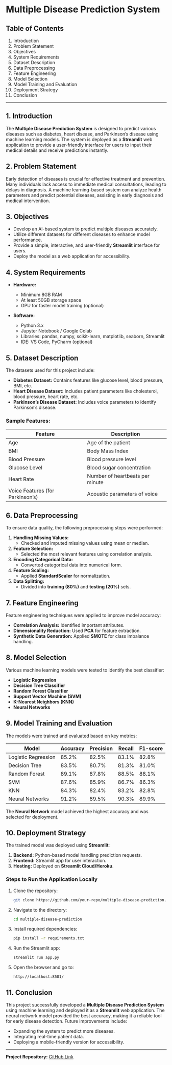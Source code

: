 # Multiple Disease Prediction System

## Table of Contents
1. Introduction
2. Problem Statement
3. Objectives
4. System Requirements
5. Dataset Description
6. Data Preprocessing
7. Feature Engineering
8. Model Selection
9. Model Training and Evaluation
10. Deployment Strategy
11. Conclusion

---

## 1. Introduction
The **Multiple Disease Prediction System** is designed to predict various diseases such as diabetes, heart disease, and Parkinson’s disease using machine learning models. The system is deployed as a **Streamlit** web application to provide a user-friendly interface for users to input their medical details and receive predictions instantly.

## 2. Problem Statement
Early detection of diseases is crucial for effective treatment and prevention. Many individuals lack access to immediate medical consultations, leading to delays in diagnosis. A machine learning-based system can analyze health parameters and predict potential diseases, assisting in early diagnosis and medical intervention.

## 3. Objectives
- Develop an AI-based system to predict multiple diseases accurately.
- Utilize different datasets for different diseases to enhance model performance.
- Provide a simple, interactive, and user-friendly **Streamlit** interface for users.
- Deploy the model as a web application for accessibility.

## 4. System Requirements
- **Hardware:**
  - Minimum 8GB RAM
  - At least 50GB storage space
  - GPU for faster model training (optional)
  
- **Software:**
  - Python 3.x
  - Jupyter Notebook / Google Colab
  - Libraries: pandas, numpy, scikit-learn, matplotlib, seaborn, Streamlit
  - IDE: VS Code, PyCharm (optional)

## 5. Dataset Description
The datasets used for this project include:
- **Diabetes Dataset:** Contains features like glucose level, blood pressure, BMI, etc.
- **Heart Disease Dataset:** Includes patient parameters like cholesterol, blood pressure, heart rate, etc.
- **Parkinson’s Disease Dataset:** Includes voice parameters to identify Parkinson’s disease.

### Sample Features:
| Feature              | Description                                  |
|----------------------|----------------------------------------------|
| Age                 | Age of the patient |
| BMI                 | Body Mass Index |
| Blood Pressure      | Blood pressure level |
| Glucose Level      | Blood sugar concentration |
| Heart Rate         | Number of heartbeats per minute |
| Voice Features (for Parkinson’s) | Acoustic parameters of voice |

## 6. Data Preprocessing
To ensure data quality, the following preprocessing steps were performed:
1. **Handling Missing Values:**
   - Checked and imputed missing values using mean or median.
2. **Feature Selection:**
   - Selected the most relevant features using correlation analysis.
3. **Encoding Categorical Data:**
   - Converted categorical data into numerical form.
4. **Feature Scaling:**
   - Applied **StandardScaler** for normalization.
5. **Data Splitting:**
   - Divided into **training (80%)** and **testing (20%)** sets.

## 7. Feature Engineering
Feature engineering techniques were applied to improve model accuracy:
- **Correlation Analysis:** Identified important attributes.
- **Dimensionality Reduction:** Used **PCA** for feature extraction.
- **Synthetic Data Generation:** Applied **SMOTE** for class imbalance handling.

## 8. Model Selection
Various machine learning models were tested to identify the best classifier:
- **Logistic Regression**
- **Decision Tree Classifier**
- **Random Forest Classifier**
- **Support Vector Machine (SVM)**
- **K-Nearest Neighbors (KNN)**
- **Neural Networks**

## 9. Model Training and Evaluation
The models were trained and evaluated based on key metrics:

| Model                 | Accuracy | Precision | Recall | F1-score |
|----------------------|---------|----------|--------|---------|
| Logistic Regression | 85.2%   | 82.5%    | 83.1%  | 82.8%   |
| Decision Tree       | 83.5%   | 80.7%    | 81.3%  | 81.0%   |
| Random Forest      | 89.1%   | 87.8%    | 88.5%  | 88.1%   |
| SVM                | 87.6%   | 85.9%    | 86.7%  | 86.3%   |
| KNN                | 84.3%   | 82.4%    | 83.2%  | 82.8%   |
| Neural Networks    | 91.2%   | 89.5%    | 90.3%  | 89.9%   |

The **Neural Network** model achieved the highest accuracy and was selected for deployment.

## 10. Deployment Strategy
The trained model was deployed using **Streamlit**:
1. **Backend:** Python-based model handling prediction requests.
2. **Frontend:** Streamlit app for user interaction.
3. **Hosting:** Deployed on **Streamlit Cloud/Heroku**.

### Steps to Run the Application Locally
1. Clone the repository:
   ```sh
   git clone https://github.com/your-repo/multiple-disease-prediction.git
   ```
2. Navigate to the directory:
   ```sh
   cd multiple-disease-prediction
   ```
3. Install required dependencies:
   ```sh
   pip install -r requirements.txt
   ```
4. Run the Streamlit app:
   ```sh
   streamlit run app.py
   ```
5. Open the browser and go to:
   ```
   http://localhost:8501/
   ```

## 11. Conclusion
This project successfully developed a **Multiple Disease Prediction System** using machine learning and deployed it as a **Streamlit** web application. The neural network model provided the best accuracy, making it a reliable tool for early disease detection. Future improvements include:
- Expanding the system to predict more diseases.
- Integrating real-time patient data.
- Deploying a mobile-friendly version for accessibility.

---

**Project Repository:** [GitHub Link](https://github.com/your-repo/multiple-disease-prediction)

